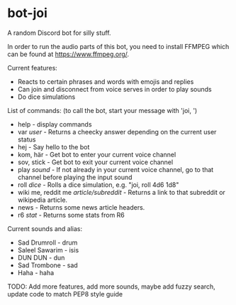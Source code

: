 # bot-joi
A random Discord bot for silly stuff.

In order to run the audio parts of this bot, you need to install FFMPEG which can be found at https://www.ffmpeg.org/. 

Current features:  
- Reacts to certain phrases and words with emojis and replies
- Can join and disconnect from voice serves in order to play sounds
- Do dice simulations

List of commands: (to call the bot, start your message with 'joi, ')
- help - display commands
- var *user* - Returns a cheecky answer depending on the current user status
- hej - Say hello to the bot
- kom, här - Get bot to enter your current voice channel
- sov, stick - Get bot to exit your current voice channel
- play *sound* - If not already in your current voice channel, go to that channel before playing the input sound
- roll *dice* - Rolls a dice simulation, e.g. "joi, roll 4d6 1d8"
- wiki me, reddit me *article/subreddit* - Returns a link to that subreddit or wikipedia article. 
- news - Returns some news article headers.
- r6 *stat* - Returns some stats from R6

Current sounds and alias: 
- Sad Drumroll - drum
- Saleel Sawarim - isis
- DUN DUN - dun
- Sad Trombone - sad
- Haha - haha

TODO: Add more features, add more sounds, maybe add fuzzy search, update code to match PEP8 style guide
